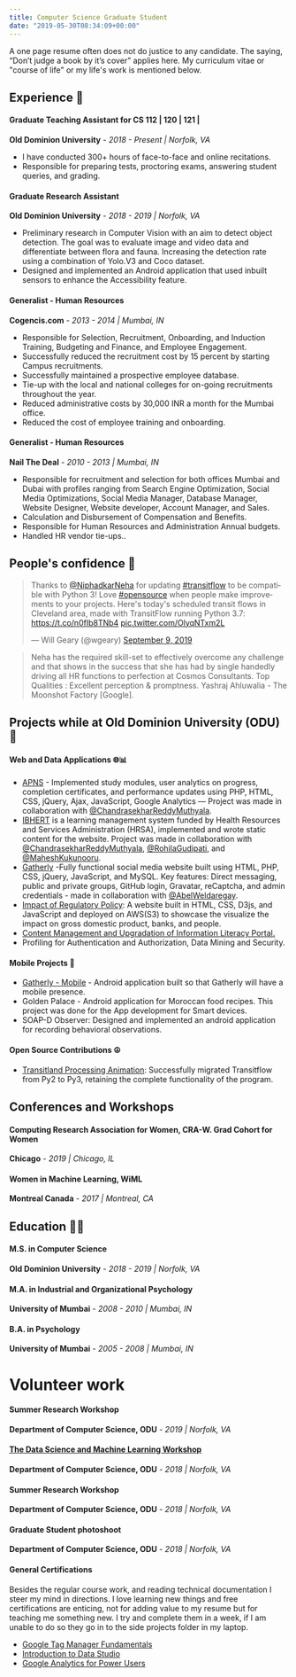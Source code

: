```yaml
---
title: Computer Science Graduate Student
date: "2019-05-30T08:34:09+00:00"
---
```


A one page resume often does not do justice to any candidate. The saying, “Don’t judge a book by it’s cover” applies here.
My curriculum vitae or "course of life" or my life's work is mentioned below.

## Experience 💼

#### Graduate Teaching Assistant for CS 112 | 120 | 121 |
**Old Dominion University** - _2018 - Present | Norfolk, VA_
- I have conducted 300+ hours of face-to-face and online recitations.
- Responsible for preparing tests, proctoring exams, answering student queries, and grading.

#### Graduate Research Assistant
**Old Dominion University** - _2018 - 2019 | Norfolk, VA_
- Preliminary research in Computer Vision with an aim to detect object detection. The goal was to evaluate image and video data and differentiate between flora and fauna. Increasing the detection rate using a combination of Yolo.V3 and Coco dataset.
- Designed and implemented an Android application that used inbuilt sensors to enhance the Accessibility feature.

#### Generalist - Human Resources
**Cogencis.com** - _2013 - 2014 | Mumbai, IN_
- Responsible for Selection, Recruitment, Onboarding, and Induction Training, Budgeting and Finance, and Employee Engagement.
- Successfully reduced the recruitment cost by 15 percent by starting Campus recruitments.
- Successfully maintained a prospective employee database.
- Tie-up with the local and national colleges for on-going recruitments throughout the year.
- Reduced administrative costs by 30,000 INR a month for the Mumbai office.
- Reduced the cost of employee training and onboarding.

#### Generalist - Human Resources
**Nail The Deal** - _2010 - 2013 | Mumbai, IN_
- Responsible for recruitment and selection for both offices Mumbai and Dubai with profiles ranging from Search Engine Optimization, Social Media Optimizations, Social Media Manager, Database Manager, Website Designer, Website developer, Account Manager, and Sales.
- Calculation and Disbursement of Compensation and Benefits.
- Responsible for Human Resources and Administration Annual budgets.
- Handled HR vendor tie-ups..

## People's confidence 🤝

<blockquote class="twitter-tweet" data-lang="en"><p lang="en" dir="ltr">Thanks to <a href="https://twitter.com/NiphadkarNeha?ref_src=twsrc%5Etfw">@NiphadkarNeha</a> for updating <a href="https://twitter.com/hashtag/transitflow?src=hash&amp;ref_src=twsrc%5Etfw">#transitflow</a> to be compatible with Python 3! Love <a href="https://twitter.com/hashtag/opensource?src=hash&amp;ref_src=twsrc%5Etfw">#opensource</a> when people make improvements to your projects. Here&#39;s today&#39;s scheduled transit flows in Cleveland area, made with TransitFlow running Python 3.7: <a href="https://t.co/n0fIb8TNb4">https://t.co/n0fIb8TNb4</a> <a href="https://t.co/OlyqNTxm2L">pic.twitter.com/OlyqNTxm2L</a></p>&mdash; Will Geary (@wgeary) <a href="https://twitter.com/wgeary/status/1171099137435193344?ref_src=twsrc%5Etfw">September 9, 2019</a></blockquote>
<script async src="https://platform.twitter.com/widgets.js" charset="utf-8"></script>


> Neha has the required skill-set to effectively overcome any challenge and that shows in the success that she has had by single handedly driving all HR functions to perfection at Cosmos Consultants. Top Qualities : Excellent perception & promptness.
Yashraj Ahluwalia - The Moonshot Factory [Google].

## Projects while at Old Dominion University (ODU) 🏫

#### Web and Data Applications 🌐📊

- [APNS](https://www.apnplace.org/) - Implemented study modules, user analytics on progress, completion certificates, and performance updates using PHP, HTML, CSS, jQuery, Ajax, JavaScript, Google Analytics — Project was made in collaboration with [@ChandrasekharReddyMuthyala](https://github.com/cmuth001).
- [IBHERT](https://ibhert.org/) is a learning management system funded by Health Resources and Services Administration (HRSA), implemented and wrote static content for the website. Project was made in collaboration with [@ChandrasekharReddyMuthyala](https://github.com/cmuth001), [@RohilaGudipati](https://github.com/rohila95), and [@MaheshKukunooru](https://github.com/maheshreddykukunooru).
- [Gatherly](http://qav2.cs.odu.edu/fordFanatics/index.php) -Fully functional social media website built using HTML, PHP, CSS, jQuery, JavaScript, and MySQL. Key features: Direct messaging, public and private groups, GitHub login, Gravatar, reCaptcha, and admin credentials - made in collaboration with [@AbelWeldaregay](https://github.com/AbelWeldaregay).
- [Impact of Regulatory Policy](http://infoviz.com.s3-website-us-east-1.amazonaws.com/index.html): A website built in HTML, CSS, D3js, and JavaScript and deployed on AWS(S3) to showcase the visualize the impact on gross domestic product, banks, and people.
- [Content Management and Upgradation of Information Literacy Portal.](https://intro.cs.odu.edu/InfolitPortal/)
- Profiling for Authentication and Authorization, Data Mining and Security.

#### Mobile Projects 📱

- [Gatherly - Mobile](https://github.com/niphadkarneha/GatherlyMobile) - Android application built so that Gatherly will have a mobile presence.
- Golden Palace - Android application for Moroccan food recipes. This project was done for the App development for Smart devices.
- SOAP-D Observer: Designed and implemented an android application for recording behavioral observations.

#### Open Source Contributions ☮️

- [Transitland Processing Animation](https://github.com/transitland/transitland-processing-animation): Successfully migrated Transitflow from Py2 to Py3, retaining the complete functionality of the program.

## Conferences and Workshops

#### Computing Research Association for Women, CRA-W. Grad Cohort for Women

**Chicago** - _2019 | Chicago, IL_

#### Women in Machine Learning, WiML

**Montreal Canada** - _2017 | Montreal, CA_

## Education 👩‍🎓

#### M.S. in Computer Science
**Old Dominion University** - _2018 - 2019 | Norfolk, VA_

#### M.A. in Industrial and Organizational Psychology
**University of Mumbai** - _2008 - 2010 | Mumbai, IN_

#### B.A. in Psychology
**University of Mumbai** - _2005 - 2008 | Mumbai, IN_

# Volunteer work

#### Summer Research Workshop
**Department of Computer Science, ODU** - _2019 | Norfolk, VA_

#### [The Data Science and Machine Learning Workshop](https://sites.wp.odu.edu/dscamp/)
**Department of Computer Science, ODU** - _2018 | Norfolk, VA_

#### Summer Research Workshop
**Department of Computer Science, ODU** - _2018 | Norfolk, VA_

#### Graduate Student photoshoot
**Department of Computer Science, ODU** - _2018 | Norfolk, VA_


#### General Certifications

Besides the regular course work, and reading technical documentation I steer my mind in directions. I love learning new things and free certifications are enticing, not for adding value to my resume but for teaching me something new. I try and complete them in a week, if I am unable to do so they go in to the side projects folder in my laptop.

- [Google Tag Manager Fundamentals](https://analytics.google.com/analytics/academy/certificate/2NV5kQ_hSE6RB_ifYpZ71w)
- [Introduction to Data Studio](https://analytics.google.com/analytics/academy/certificate/x7AIf5_cQ92eAHkdaF_47g)
- [Google Analytics for Power Users](https://analytics.google.com/analytics/academy/certificate/PSdLr-jwT26M1R7Zj5FTaQ)
